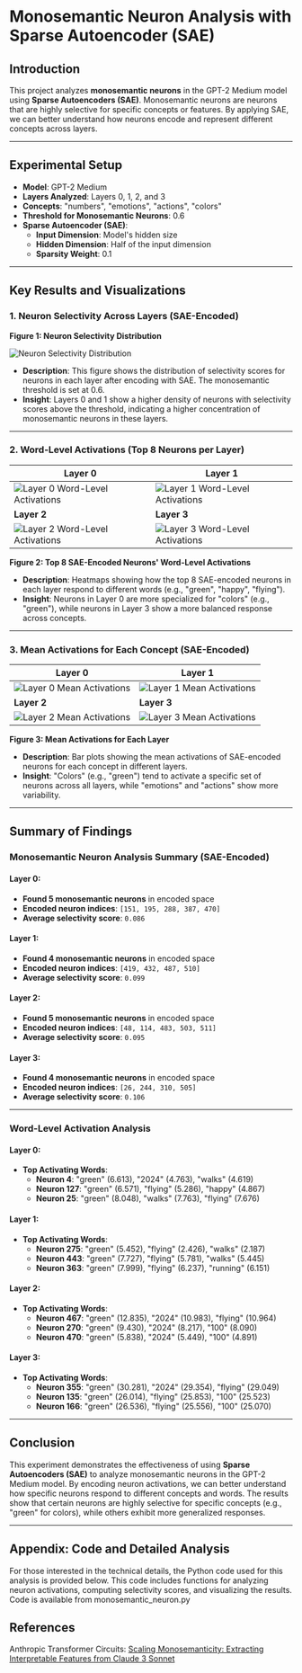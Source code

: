 # Monosemantic Neuron Analysis with Sparse Autoencoder (SAE)

## Introduction

This project analyzes **monosemantic neurons** in the GPT-2 Medium model using **Sparse Autoencoders (SAE)**. Monosemantic neurons are neurons that are highly selective for specific concepts or features. By applying SAE, we can better understand how neurons encode and represent different concepts across layers.

---

## Experimental Setup

- **Model**: GPT-2 Medium
- **Layers Analyzed**: Layers 0, 1, 2, and 3
- **Concepts**: "numbers", "emotions", "actions", "colors"
- **Threshold for Monosemantic Neurons**: 0.6
- **Sparse Autoencoder (SAE)**:
  - **Input Dimension**: Model's hidden size
  - **Hidden Dimension**: Half of the input dimension
  - **Sparsity Weight**: 0.1

---

## Key Results and Visualizations

### 1. Neuron Selectivity Across Layers (SAE-Encoded)

**Figure 1: Neuron Selectivity Distribution**

![Neuron Selectivity Distribution](https://github.com/user-attachments/assets/51b4fd51-5d85-4e22-9557-373ded31cb5f)

- **Description**: This figure shows the distribution of selectivity scores for neurons in each layer after encoding with SAE. The monosemantic threshold is set at 0.6.
- **Insight**: Layers 0 and 1 show a higher density of neurons with selectivity scores above the threshold, indicating a higher concentration of monosemantic neurons in these layers.

---

### 2. Word-Level Activations (Top 8 Neurons per Layer)

| Layer 0 | Layer 1 |
|---------|---------|
| ![Layer 0 Word-Level Activations](https://github.com/user-attachments/assets/01b184c0-f58a-4147-9dd9-0a7f169ece0e) | ![Layer 1 Word-Level Activations](https://github.com/user-attachments/assets/8f5f47c9-5648-4fbc-a530-51b8771ec3cc) |
| **Layer 2** | **Layer 3** |
| ![Layer 2 Word-Level Activations](https://github.com/user-attachments/assets/5f2a40cc-945f-4a11-80d3-1c06575b4135) | ![Layer 3 Word-Level Activations](https://github.com/user-attachments/assets/f5f5b3fc-3a9e-480f-8fdc-2d32e6b75b8b) |

**Figure 2: Top 8 SAE-Encoded Neurons' Word-Level Activations**

- **Description**: Heatmaps showing how the top 8 SAE-encoded neurons in each layer respond to different words (e.g., "green", "happy", "flying").
- **Insight**: Neurons in Layer 0 are more specialized for "colors" (e.g., "green"), while neurons in Layer 3 show a more balanced response across concepts.

---

### 3. Mean Activations for Each Concept (SAE-Encoded)

| Layer 0 | Layer 1 |
|---------|---------|
| ![Layer 0 Mean Activations](https://github.com/user-attachments/assets/f467491a-3123-4029-a2d0-a84dc5357532) | ![Layer 1 Mean Activations](https://github.com/user-attachments/assets/15448b64-5a61-4ebf-929b-1a45988fabcc) |
| **Layer 2** | **Layer 3** |
| ![Layer 2 Mean Activations](https://github.com/user-attachments/assets/2f0dfd56-eca7-4cee-ae9e-60462ca9dbba) | ![Layer 3 Mean Activations](https://github.com/user-attachments/assets/aca88272-6722-412d-8346-b8d96864c9f4) |

**Figure 3: Mean Activations for Each Layer**

- **Description**: Bar plots showing the mean activations of SAE-encoded neurons for each concept in different layers.
- **Insight**: "Colors" (e.g., "green") tend to activate a specific set of neurons across all layers, while "emotions" and "actions" show more variability.

---

## Summary of Findings

### Monosemantic Neuron Analysis Summary (SAE-Encoded)

#### Layer 0:
- **Found 5 monosemantic neurons** in encoded space
- **Encoded neuron indices**: `[151, 195, 288, 387, 470]`
- **Average selectivity score**: `0.086`

#### Layer 1:
- **Found 4 monosemantic neurons** in encoded space
- **Encoded neuron indices**: `[419, 432, 487, 510]`
- **Average selectivity score**: `0.099`

#### Layer 2:
- **Found 5 monosemantic neurons** in encoded space
- **Encoded neuron indices**: `[48, 114, 483, 503, 511]`
- **Average selectivity score**: `0.095`

#### Layer 3:
- **Found 4 monosemantic neurons** in encoded space
- **Encoded neuron indices**: `[26, 244, 310, 505]`
- **Average selectivity score**: `0.106`

---

### Word-Level Activation Analysis

#### Layer 0:
- **Top Activating Words**:
  - **Neuron 4**: "green" (6.613), "2024" (4.763), "walks" (4.619)
  - **Neuron 127**: "green" (6.571), "flying" (5.286), "happy" (4.867)
  - **Neuron 25**: "green" (8.048), "walks" (7.763), "flying" (7.676)

#### Layer 1:
- **Top Activating Words**:
  - **Neuron 275**: "green" (5.452), "flying" (2.426), "walks" (2.187)
  - **Neuron 443**: "green" (7.727), "flying" (5.781), "walks" (5.445)
  - **Neuron 363**: "green" (7.999), "flying" (6.237), "running" (6.151)

#### Layer 2:
- **Top Activating Words**:
  - **Neuron 467**: "green" (12.835), "2024" (10.983), "flying" (10.964)
  - **Neuron 270**: "green" (9.430), "2024" (8.217), "100" (8.090)
  - **Neuron 470**: "green" (5.838), "2024" (5.449), "100" (4.891)

#### Layer 3:
- **Top Activating Words**:
  - **Neuron 355**: "green" (30.281), "2024" (29.354), "flying" (29.049)
  - **Neuron 135**: "green" (26.014), "flying" (25.853), "100" (25.523)
  - **Neuron 166**: "green" (26.536), "flying" (25.556), "100" (25.070)

---

## Conclusion

This experiment demonstrates the effectiveness of using **Sparse Autoencoders (SAE)** to analyze monosemantic neurons in the GPT-2 Medium model. By encoding neuron activations, we can better understand how specific neurons respond to different concepts and words. The results show that certain neurons are highly selective for specific concepts (e.g., "green" for colors), while others exhibit more generalized responses.

---

## Appendix: Code and Detailed Analysis

For those interested in the technical details, the Python code used for this analysis is provided below. This code includes functions for analyzing neuron activations, computing selectivity scores, and visualizing the results.
Code is available from monosemantic_neuron.py

## References
Anthropic Transformer Circuits: [Scaling Monosemanticity: Extracting Interpretable Features from Claude 3 Sonnet](https://transformer-circuits.pub/2024/scaling-monosemanticity/index.html)